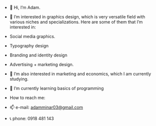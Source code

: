 - 👋 Hi, I’m Adam.
- 👀 I’m interested in graphics design, which is very versatile field with various niches and specializations. Here are some of them that I’m interested in:
- Social media graphics.
- Typography design
- Branding and identity design
- Advertising + marketing design.
  
- 👀 I’m also interested in marketing and economics, which I am currently studying.
- 🌱 I’m currently learning basics of programming
  
- How to reach me:
- 📫 e-mail: adamminar03@gmail.com
- 📞 phone: 0918 481 143

<!---
AdamMinar/AdamMinar is a ✨ special ✨ repository because its `README.md` (this file) appears on your GitHub profile.
You can click the Preview link to take a look at your changes.
--->
